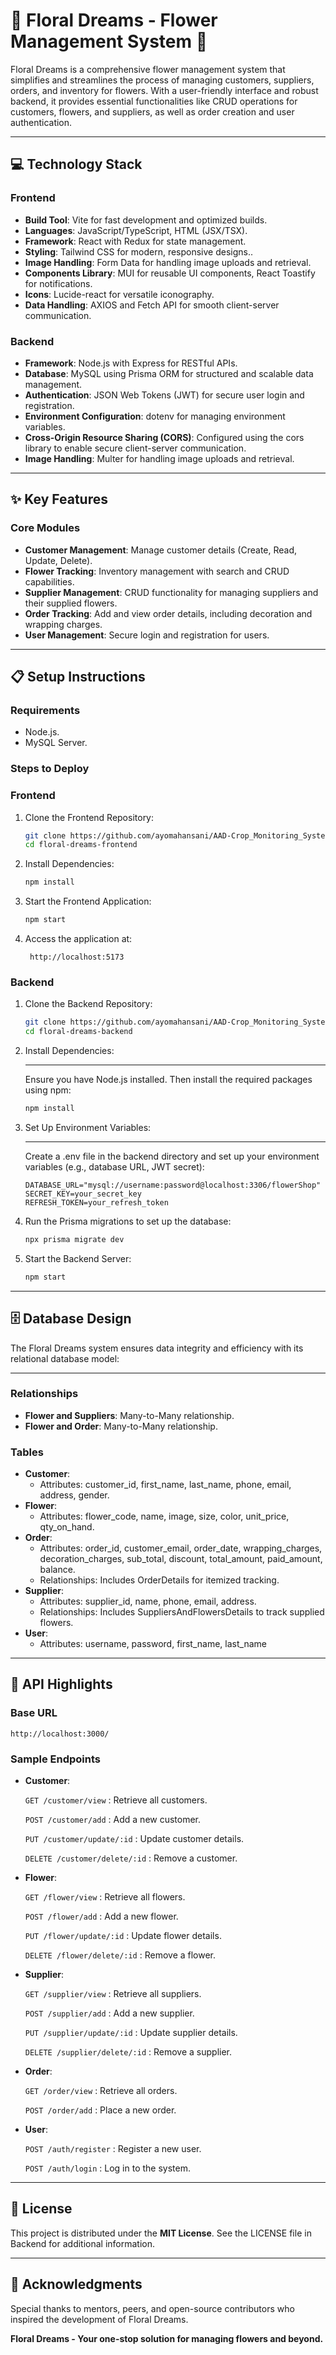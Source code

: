 # 🌸 Floral Dreams - Flower Management System 🌸

Floral Dreams is a comprehensive flower management system that simplifies and streamlines the process of managing customers, suppliers, orders, and inventory for flowers. With a user-friendly interface and robust backend, it provides essential functionalities like CRUD operations for customers, flowers, and suppliers, as well as order creation and user authentication.

---

## 💻 Technology Stack
### Frontend
- **Build Tool**: Vite for fast development and optimized builds.
- **Languages**: JavaScript/TypeScript, HTML (JSX/TSX).
- **Framework**: React with Redux for state management.
- **Styling**: Tailwind CSS for modern, responsive designs..
- **Image Handling**: Form Data for handling image uploads and retrieval.
- **Components Library**: MUI for reusable UI components, React Toastify for notifications.
- **Icons**: Lucide-react for versatile iconography.
- **Data Handling**: AXIOS and Fetch API for smooth client-server communication.

### Backend
- **Framework**: Node.js with Express for RESTful APIs.
- **Database**: MySQL using Prisma ORM for structured and scalable data management.
- **Authentication**: JSON Web Tokens (JWT) for secure user login and registration.
- **Environment Configuration**: dotenv for managing environment variables.
- **Cross-Origin Resource Sharing (CORS)**: Configured using the cors library to enable secure client-server communication.
- **Image Handling**: Multer for handling image uploads and retrieval.

---

## ✨ Key Features
### Core Modules
- **Customer Management**: Manage customer details (Create, Read, Update, Delete).
- **Flower Tracking**: Inventory management with search and CRUD capabilities.
- **Supplier Management**: CRUD functionality for managing suppliers and their supplied flowers.
- **Order Tracking**: Add and view order details, including decoration and wrapping charges.
- **User Management**: Secure login and registration for users.

---

## 📋 Setup Instructions
### Requirements
- Node.js.
- MySQL Server.

### Steps to Deploy
### Frontend
1. Clone the Frontend Repository:
    ```bash
    git clone https://github.com/ayomahansani/AAD-Crop_Monitoring_System_Backend_SpringBoot.git
    cd floral-dreams-frontend
    ```
2. Install Dependencies:
    ```bash
    npm install
    ```
3. Start the Frontend Application:
    ```bash
    npm start
    ```
4. Access the application at:
   ```
    http://localhost:5173
    ```

### Backend
1. Clone the Backend Repository:
    ```bash
    git clone https://github.com/ayomahansani/AAD-Crop_Monitoring_System_Backend_SpringBoot.git
    cd floral-dreams-backend
    ```
2. Install Dependencies:

   ---
   Ensure you have Node.js installed. Then install the required packages using npm:
    ```bash
    npm install
    ```
3. Set Up Environment Variables:

   ---
   Create a .env file in the backend directory and set up your environment variables (e.g., database URL, JWT secret):
     ```
     DATABASE_URL="mysql://username:password@localhost:3306/flowerShop"
     SECRET_KEY=your_secret_key
     REFRESH_TOKEN=your_refresh_token
     ```
4. Run the Prisma migrations to set up the database:
    ```bash
    npx prisma migrate dev
    ```
5. Start the Backend Server:
    ```bash
    npm start
    ```
---

## 🗄️ Database Design
The Floral Dreams system ensures data integrity and efficiency with its relational database model:

---
### Relationships
- **Flower and Suppliers**: Many-to-Many relationship.
- **Flower and Order**: Many-to-Many relationship.

### Tables
- **Customer**:
    - Attributes: customer_id, first_name, last_name, phone, email, address, gender.
- **Flower**:
    - Attributes: flower_code, name, image, size, color, unit_price, qty_on_hand.
- **Order**:
    - Attributes: order_id, customer_email, order_date, wrapping_charges, decoration_charges, sub_total, discount, total_amount, paid_amount, balance.
    - Relationships: Includes OrderDetails for itemized tracking.
- **Supplier**:
    - Attributes: supplier_id, name, phone, email, address.
    - Relationships: Includes SuppliersAndFlowersDetails to track supplied flowers.
- **User**:
    - Attributes: username, password, first_name, last_name

---

## 📌 API Highlights
### Base URL
```
http://localhost:3000/
```

### Sample Endpoints
- **Customer**:

  `GET /customer/view` : Retrieve all customers.

  `POST /customer/add` : Add a new customer.

  `PUT /customer/update/:id` : Update customer details.

  `DELETE /customer/delete/:id` : Remove a customer.

- **Flower**:

  `GET /flower/view` : Retrieve all flowers.

  `POST /flower/add` : Add a new flower.

  `PUT /flower/update/:id` : Update flower details.

  `DELETE /flower/delete/:id` : Remove a flower.

- **Supplier**:

  `GET /supplier/view` : Retrieve all suppliers.

  `POST /supplier/add` : Add a new supplier.

  `PUT /supplier/update/:id` : Update supplier details.

  `DELETE /supplier/delete/:id` : Remove a supplier.

- **Order**:

  `GET /order/view` : Retrieve all orders.

  `POST /order/add` : Place a new order.

- **User**:

  `POST /auth/register` : Register a new user.

  `POST /auth/login` : Log in to the system.

---

## 📜 License
This project is distributed under the **MIT License**. See the LICENSE file in Backend for additional information.

---

## 💌 Acknowledgments
Special thanks to mentors, peers, and open-source contributors who inspired the development of Floral Dreams.

**Floral Dreams - Your one-stop solution for managing flowers and beyond.**

